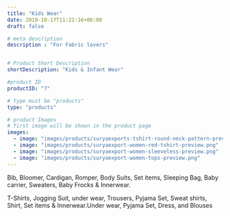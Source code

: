 ```yaml
---
title: "Kids Wear"
date: 2019-10-17T11:22:16+06:00
draft: false

# meta description
description : "For Fabric lovers"


# Product Short Description
shortDescription: "Kids & Infant Wear"

#product ID
productID: "7"

# type must be "products"
type: "products"

# product Images
# first image will be shown in the product page
images:
  - image: "images/products/suryaexports-tshirt-round-neck-pattern-preview.png"
  - image: "images/products/suryaexport-women-red-tshirt-preview.png"
  - image: "images/products/suryaexport-women-sleeveless-preview.png"
  - image: "images/products/suryaexport-women-tops-preview.png"
---
```


Bib, Bloomer, Cardigan, Romper, Body Suits, Set items, Sleeping Bag, Baby carrier, Sweaters, Baby Frocks & Innerwear.

T-Shirts, Jogging Suit, under wear, Trousers, Pyjama Set, Sweat shirts, Shirt, Set items & Innerwear.Under wear, Pyjama Set, Dress, and Blouses
